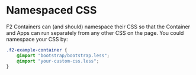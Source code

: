 # Namespaced CSS

F2 Containers can (and should) namespace their CSS so that the Container and Apps can run separately from any other CSS on the page. You could namespace your CSS by:

```css
.f2-example-container {
	@import "bootstrap/bootstrap.less";
	@import "your-custom-css.less";
}
```